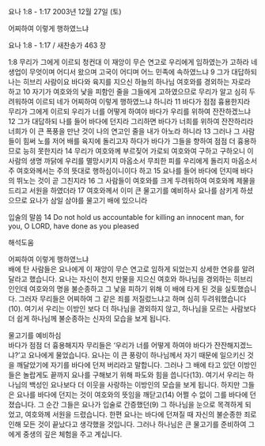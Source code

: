 요나 1:8 - 1:17 
2003년 12월 27일 (토)

어찌하여 이렇게 행하였느냐



요나 1:8 - 1:17 / 새찬송가 463 장


1:8 무리가 그에게 이르되 청컨대 이 재앙이 무슨 연고로 우리에게 임하였는가 고하라 네 생업이 무엇이며 어디서 왔으며 고국이 어디며 어느 민족에 속하였느냐 9 그가 대답하되 나는 히브리 사람이요 바다와 육지를 지으신 하늘의 하나님 여호와를 경외하는 자로라 하고 10 자기가 여호와의 낯을 피함인 줄을 그들에게 고하였으므로 무리가 알고 심히 두려워하여 이르되 네가 어찌하여 이렇게 행하였느냐 하니라 11 바다가 점점 흉용한지라 무리가 그에게 이르되 우리가 너를 어떻게 하여야 바다가 우리를 위하여 잔잔하겠느냐 12 그가 대답하되 나를 들어 바다에 던지라 그리하면 바다가 너희를 위하여 잔잔하리라 너희가 이 큰 폭풍을 만난 것이 나의 연고인 줄을 내가 아노라 하니라 13 그러나 그 사람들이 힘써 노를 저어 배를 육지에 돌리고자 하다가 바다가 그들을 향하여 점점 더 흉용하므로 능히 못한지라 14 무리가 여호와께 부르짖어 가로되 여호와여 구하고 구하오니 이 사람의 생명 까닭에 우리를 멸망시키지 마옵소서 무죄한 피를 우리에게 돌리지 마옵소서 주 여호와께서는 주의 뜻대로 행하심이니이다 하고 15 요나를 들어 바다에 던지매 바다의 뛰노는 것이 곧 그친지라 16 그 사람들이 여호와를 크게 두려워하여 여호와께 제물을 드리고 서원을 하였더라 17 여호와께서 이미 큰 물고기를 예비하사 요나를 삼키게 하셨으므로 요나가 삼일 삼야를 물고기 배에 있으니라 

입술의 말씀 
14 Do not hold us accountable for killing an innocent man, for you, O LORD, have done as you pleased

해석도움





어찌하여 이렇게 행하였느냐  
배에 탄 사람들은 요나에게 이 재앙이 무슨 연고로 임하게 되었는지 상세한 연유를 알려 달라고 했습니다. 요나는 자신이 천지 만물을 지으신 여호와 하나님을 경외하는 히브리인인데 여호와의 명을 불순종하고 그 낯을 피하기 위해 이 배에 타게 된 것을 실토했습니다. 그러자 무리들은 어찌하여 그 같은 죄를 저질렀느냐고 하며 심히 두려워했습니다(10). 여기서 우리는 이방인 보다 더 하나님을 경외하지 않고, 하나님을 모르는 사람보다 더 쉽게 하나님께 불순종하는 신자의 모습을 보게 됩니다. 

물고기를 예비하심  
바다가 점점 더 흉용해지자 무리들은 ‘우리가 너를 어떻게 하여야 바다가 잔잔해지겠느냐?’고 요나에게 물었습니다. 요나는 이 큰 풍랑이 하나님께서 자기 때문에 일으키신 것을 깨달았기에 자기를 바다에 던져 버리라고 말합니다. 그러나 그 배에 타고 있던 이방인들은 놀랍게도 끝까지 요나를 구해보기 위해 파도와 힘을 씁니다(13). 여기서 우리는 하나님의 백성인 요나보다 더 이웃을 사랑하는 이방인의 모습을 보게 됩니다. 하지만 그들은 요나를 바다에 던지는 것이 여호와의 뜻임을 깨닫고(14) 어쩔 수 없이 그를 바다에 던졌습니다. 그 순간 그들은 요나가 입술로 간증했던(9) 그 하나님을 눈으로 목격하게 되었고, 여호와께 서원을 드렸습니다. 한편 요나는 바다에 던져질 때 자신의 불순종한 죄로 인해 모든 것이 끝났다고 생각했을 것입니다. 그러나 하나님은 큰 물고기를 준비하여 그에게 중생의 깊은 체험을 주고 계십니다.